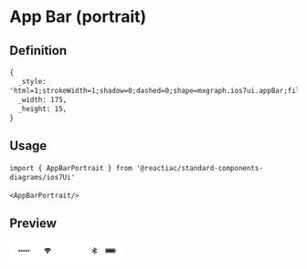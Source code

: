 # App Bar (portrait)

## Definition

```
{
  _style: 'html=1;strokeWidth=1;shadow=0;dashed=0;shape=mxgraph.ios7ui.appBar;fillColor=#ffffff;gradientColor=none;sketch=0;hachureGap=4;pointerEvents=0;',
  _width: 175,
  _height: 15,
}
```

## Usage

```
import { AppBarPortrait } from '@reactiac/standard-components-diagrams/ios7Ui'

<AppBarPortrait/>
```

## Preview

<img src="./app-bar-portrait.png" width="200"/>
